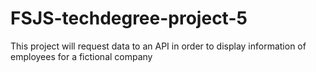 # FSJS-techdegree-project-5
This project will request data to an API in order to display information of employees for a fictional company
